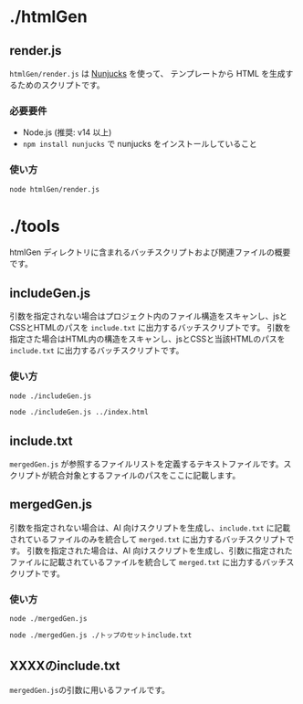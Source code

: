 # ./htmlGen

## render.js

`htmlGen/render.js` は [Nunjucks](https://mozilla.github.io/nunjucks/) を使って、
テンプレートから HTML を生成するためのスクリプトです。

### 必要要件

- Node.js (推奨: v14 以上)
- `npm install nunjucks` で nunjucks をインストールしていること

### 使い方

```bash
node htmlGen/render.js
```

# ./tools

htmlGen ディレクトリに含まれるバッチスクリプトおよび関連ファイルの概要です。

## includeGen.js
引数を指定されない場合はプロジェクト内のファイル構造をスキャンし、jsとCSSとHTMLのパスを `include.txt` に出力するバッチスクリプトです。
引数を指定さた場合はHTML内の構造をスキャンし、jsとCSSと当該HTMLのパスを `include.txt` に出力するバッチスクリプトです。

### 使い方

```bash
node ./includeGen.js
```

```bash
node ./includeGen.js ../index.html
```


## include.txt
`mergedGen.js` が参照するファイルリストを定義するテキストファイルです。スクリプトが統合対象とするファイルのパスをここに記載します。


## mergedGen.js
引数を指定されない場合は、AI 向けスクリプトを生成し、`include.txt` に記載されているファイルのみを統合して `merged.txt` に出力するバッチスクリプトです。
引数を指定された場合は、AI 向けスクリプトを生成し、引数に指定されたファイルに記載されているファイルを統合して `merged.txt` に出力するバッチスクリプトです。

### 使い方

```bash
node ./mergedGen.js
```

```bash
node ./mergedGen.js ./トップのセットinclude.txt
```

## XXXXのinclude.txt
`mergedGen.js`の引数に用いるファイルです。
